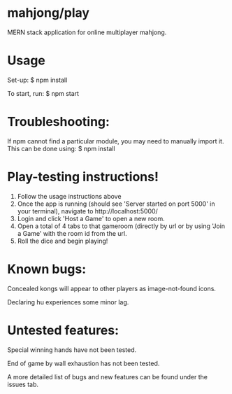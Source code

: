 # mahjong/play
 
 MERN stack application for online multiplayer mahjong.


# Usage
Set-up:
$ npm install

To start, run:
$ npm start

# Troubleshooting:
If npm cannot find a particular module, you may need to manually import it. This can be done using: $ npm install <module-name>

# Play-testing instructions!

1. Follow the usage instructions above
2. Once the app is running (should see 'Server started on port 5000' in your terminal), navigate to http://localhost:5000/
3. Login and click 'Host a Game' to open a new room.
4. Open a total of 4 tabs to that gameroom (directly by url or by using 'Join a Game' with the room id from the url.
5. Roll the dice and begin playing!

# Known bugs:

Concealed kongs will appear to other players as image-not-found icons.

Declaring hu experiences some minor lag.

# Untested features:
Special winning hands have not been tested.

End of game by wall exhaustion has not been tested.


A more detailed list of bugs and new features can be found under the issues tab.
